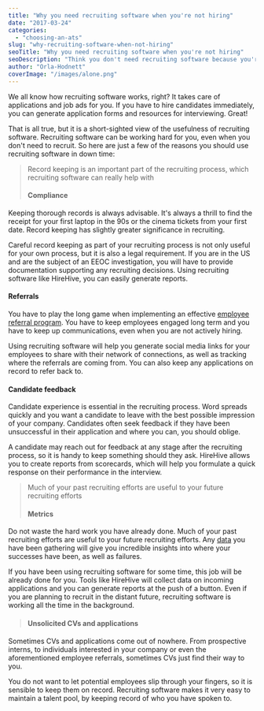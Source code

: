 ```yaml
---
title: "Why you need recruiting software when you're not hiring"
date: "2017-03-24"
categories:
  - "choosing-an-ats"
slug: "why-recruiting-software-when-not-hiring"
seoTitle: "Why you need recruiting software when you're not hiring"
seoDescription: "Think you don't need recruiting software because you're not hiring? Wrong! Find out why you always need recruiting software in this article"
author: "Orla-Hodnett"
coverImage: "/images/alone.png"
---
```


We all know how recruiting software works, right? It takes care of applications and job ads for you. If you have to hire candidates immediately, you can generate application forms and resources for interviewing. Great!

That is all true, but it is a short-sighted view of the usefulness of recruiting software. Recruiting software can be working hard for you, even when you don't need to recruit. So here are just a few of the reasons you should use recruiting software in down time:

> Record keeping is an important part of the recruiting process, which recruiting software can really help with
>
> #### **Compliance**

Keeping thorough records is always advisable. It's always a thrill to find the receipt for your first laptop in the 90s or the cinema tickets from your first date. Record keeping has slightly greater significance in recruiting.

Careful record keeping as part of your recruiting process is not only useful for your own process, but it is also a legal requirement. If you are in the US and are the subject of an EEOC investigation, you will have to provide documentation supporting any recruiting decisions. Using recruiting software like HireHive, you can easily generate reports.

#### **Referrals**

You have to play the long game when implementing an effective [employee referral program](http://hirehive.io/blog/making-employee-networks-recruiting/). You have to keep employees engaged long term and you have to keep up communications, even when you are not actively hiring.

Using recruiting software will help you generate social media links for your employees to share with their network of connections, as well as tracking where the referrals are coming from. You can also keep any applications on record to refer back to.

#### **Candidate feedback**

Candidate experience is essential in the recruiting process. Word spreads quickly and you want a candidate to leave with the best possible impression of your company. Candidates often seek feedback if they have been unsuccessful in their application and where you can, you should oblige.

A candidate may reach out for feedback at any stage after the recruiting process, so it is handy to keep something should they ask. HireHive allows you to create reports from scorecards, which will help you formulate a quick response on their performance in the interview.

> Much of your past recruiting efforts are useful to your future recruiting efforts
>
> #### **Metrics**

Do not waste the hard work you have already done. Much of your past recruiting efforts are useful to your future recruiting efforts. Any [data](http://hirehive.io/blog/big-bad-world-metrics/) you have been gathering will give you incredible insights into where your successes have been, as well as failures.

If you have been using recruiting software for some time, this job will be already done for you. Tools like HireHive will collect data on incoming applications and you can generate reports at the push of a button. Even if you are planning to recruit in the distant future, recruiting software is working all the time in the background.

> #### **Unsolicited CVs and applications**

Sometimes CVs and applications come out of nowhere. From prospective interns, to individuals interested in your company or even the aforementioned employee referrals, sometimes CVs just find their way to you.

You do not want to let potential employees slip through your fingers, so it is sensible to keep them on record. Recruiting software makes it very easy to maintain a talent pool, by keeping record of who you have spoken to.
